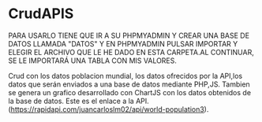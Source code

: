 # CrudAPIS
PARA USARLO TIENE QUE IR A SU PHPMYADMIN Y CREAR UNA BASE DE DATOS LLAMADA "DATOS" Y EN PHPMYADMIN PULSAR IMPORTAR Y ELEGIR EL ARCHIVO QUE LE HE DADO EN ESTA CARPETA.AL CONTINUAR, SE LE IMPORTARÁ UNA TABLA CON MIS VALORES.

Crud con los datos poblacion mundial, los  datos ofrecidos por la API,los datos que serán enviados a una base de datos mediante PHP,JS.
Tambien se genera un grafico desarrollado con ChartJS con los datos obtenidos de la base de datos. 
Este es el enlace a la API.
(https://rapidapi.com/juancarloslm02/api/world-population3). 
